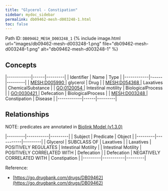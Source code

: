 ```yaml
---
title: "Glycerol - Constipation"
sidebar: mydoc_sidebar
permalink: db09462-mesh-d003248-1.html
toc: false 
---
```



Path ID: `DB09462_MESH_D003248_1`
{% include image.html url="images/db09462-mesh-d003248-1.png" file="db09462-mesh-d003248-1.png" alt="db09462-mesh-d003248-1" %}

## Concepts

|------------|------|---------|
| Identifier | Name | Type    |
|------------|------|---------|
| <a href="https://identifiers.org/MESH:D005990">MESH:D005990 </a> | glycerol | Drug |
| <a href="https://identifiers.org/MESH:D054368">MESH:D054368 </a> | Laxatives | ChemicalSubstance |
| <a href="https://identifiers.org/GO:0120054">GO:0120054 </a> | Intestinal motility | BiologicalProcess |
| <a href="https://identifiers.org/GO:0030421">GO:0030421 </a> | Defecation | BiologicalProcess |
| <a href="https://identifiers.org/MESH:D003248">MESH:D003248 </a> | Constipation | Disease |
|------------|------|---------|

## Relationships


NOTE: predicates are annotated in <a href="https://github.com/biolink/biolink-model/releases/tag/v1.3.0">Biolink Model (v1.3.0)</a>

|---------|-----------|---------|
| Subject | Predicate | Object  |
|---------|-----------|---------|
| Glycerol | SUBCLASS OF | Laxatives |
| Laxatives | POSITIVELY REGULATES | Intestinal Motility |
| Intestinal Motility | POSITIVELY CORRELATED WITH | Defecation |
| Defecation | NEGATIVELY CORRELATED WITH | Constipation |
|---------|-----------|---------|

Reference: 
  - [https://go.drugbank.com/drugs/DB09462](https://go.drugbank.com/drugs/DB09462)
